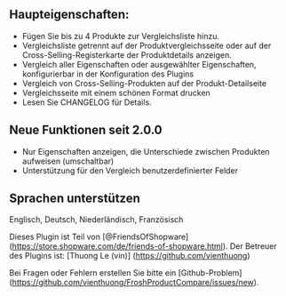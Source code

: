 ## Haupteigenschaften:

- Fügen Sie bis zu 4 Produkte zur Vergleichsliste hinzu.
- Vergleichsliste getrennt auf der Produktvergleichsseite oder auf der Cross-Selling-Registerkarte der Produktdetails anzeigen.
- Vergleich aller Eigenschaften oder ausgewählter Eigenschaften, konfigurierbar in der Konfiguration des Plugins
- Vergleich von Cross-Selling-Produkten auf der Produkt-Detailseite
- Vergleichsseite mit einem schönen Format drucken
- Lesen Sie CHANGELOG für Details.

## Neue Funktionen seit 2.0.0

- Nur Eigenschaften anzeigen, die Unterschiede zwischen Produkten aufweisen (umschaltbar)
- Unterstützung für den Vergleich benutzerdefinierter Felder

## Sprachen unterstützen

Englisch, Deutsch, Niederländisch, Französisch

Dieses Plugin ist Teil von [@FriendsOfShopware] (https://store.shopware.com/de/friends-of-shopware.html).
Der Betreuer des Plugins ist: [Thuong Le (vin)] (https://github.com/vienthuong)

Bei Fragen oder Fehlern erstellen Sie bitte ein [Github-Problem] (https://github.com/vienthuong/FroshProductCompare/issues/new).
